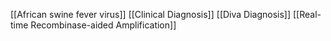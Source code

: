 [[African swine fever virus]]
[[Clinical Diagnosis]]
[[Diva Diagnosis]]
[[Real-time Recombinase-aided Amplification]]

